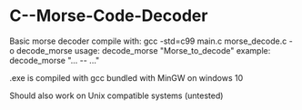 # C--Morse-Code-Decoder


Basic morse decoder
compile with: gcc -std=c99 main.c morse_decode.c -o decode_morse
usage: decode_morse "Morse_to_decode"
example: decode_morse "... -- ..."

.exe is compiled with gcc bundled with MinGW on windows 10

Should also work on Unix compatible systems (untested)